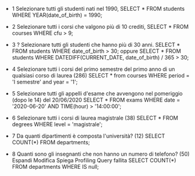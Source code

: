 - 1 
Selezionare tutti gli studenti nati nel 1990,
SELECT * FROM students WHERE YEAR(date_of_birth) = 1990;

- 2 
Selezionare tutti i corsi che valgono più di 10 crediti,
SELECT * FROM courses WHERE cfu > 9;

- 3 ?
Selezionare tutti gli studenti che hanno più di 30 anni. 
SELECT * FROM students WHERE date_of_birth > 30;
        oppure
SELECT * FROM students WHERE DATEDIFF(CURRENT_DATE, date_of_birth) / 365 > 30;

- 4 
Selezionare tutti i corsi del primo semestre del primo anno di un qualsiasi corso di laurea (286)
SELECT * from courses WHERE period = 'I semestre' and year = '1';

- 5
Selezionare tutti gli appelli d'esame che avvengono nel pomeriggio (dopo le 14) del 20/06/2020 
SELECT * FROM exams WHERE date = '2020-06-20' AND TIME(hour) > '14:00:00';

- 6
Selezionare tutti i corsi di laurea magistrale (38)
SELECT * FROM degrees WHERE level = 'magistrale';

- 7
Da quanti dipartimenti è composta l'università? (12)
SELECT COUNT(*) FROM departments;

- 8 
Quanti sono gli insegnanti che non hanno un numero di telefono? (50)
Espandi Modifica Spiega Profiling Query fallita
SELECT COUNT(*) FROM departments WHERE IS null;
